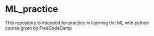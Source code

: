 # ML_practice
This repository is intended for practice in learning the ML with python course given by FreeCodeCamp
